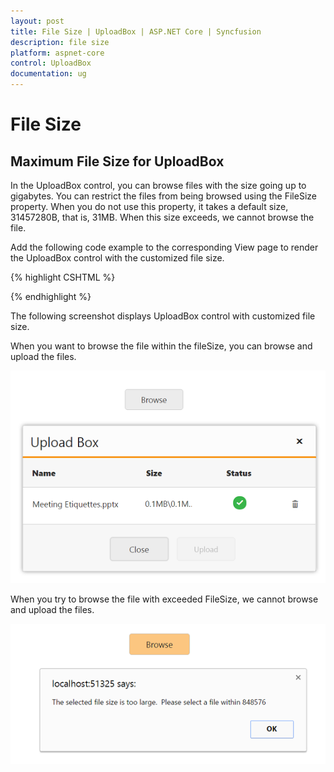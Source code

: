 ```yaml
---
layout: post
title: File Size | UploadBox | ASP.NET Core | Syncfusion
description: file size 
platform: aspnet-core
control: UploadBox
documentation: ug
---
```


# File Size 

## Maximum File Size for UploadBox

In the UploadBox control, you can browse files with the size going up to gigabytes. You can restrict the files from being browsed using the FileSize property. When you do not use this property, it takes a default size, 31457280B, that is, 31MB. When this size exceeds, we cannot browse the file. 

Add the following code example to the corresponding View page to render the UploadBox control with the customized file size.

{% highlight CSHTML %}

<ej-upload-box id="UploadDefault" save-url="//mvc.syncfusion.com/Services/FileUpload/UploadBox/saveFiles" remove-url="//mvc.syncfusion.com/Services/FileUpload/UploadBox/removeFiles" file-size=848576 error="fileuploaderror"></ej-upload-box>

<script type="text/javascript">

	function fileuploaderror(e) 
	{

		alert(e.error);

	}
</script>

{% endhighlight %}

The following screenshot displays UploadBox control with customized file size.

When you want to browse the file within the fileSize, you can browse and upload the files.

![](File-Size_images/File-Size_img1.png)

When you try to browse the file with exceeded FileSize, we cannot browse and upload the files.

![](File-Size_images/File-Size_img2.png)